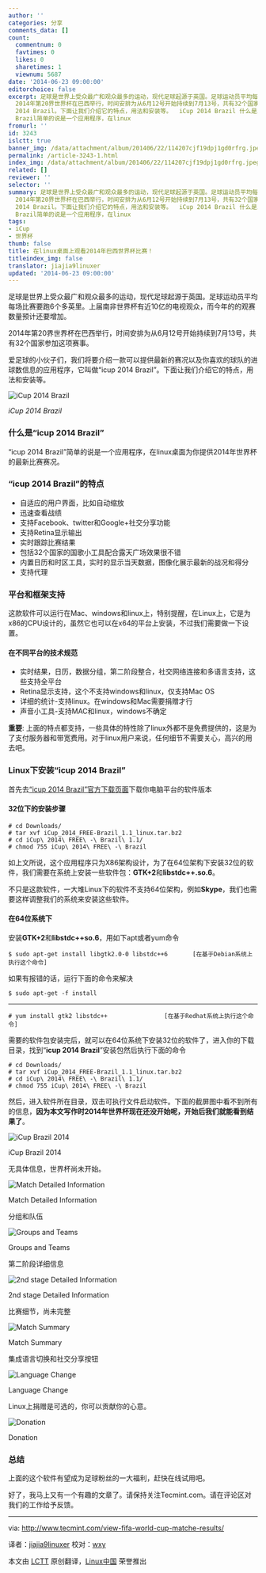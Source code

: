 ```yaml
---
author: ''
categories: 分享
comments_data: []
count:
  commentnum: 0
  favtimes: 0
  likes: 0
  sharetimes: 1
  viewnum: 5687
date: '2014-06-23 09:00:00'
editorchoice: false
excerpt: 足球是世界上受众最广和观众最多的运动，现代足球起源于英国。足球运动员平均每场比赛要跑6个多英里。上届南非世界杯有近10亿的电视观众，而今年的的观赛数量预计还要增加。
  2014年第20界世界杯在巴西举行，时间安排为从6月12号开始持续到7月13号，共有32个国家参加这项赛事。 爱足球的小伙子们，我们将要介绍一款可以提供最新的赛况以及你喜欢的球队的进球数信息的应用程序，它叫做icup
  2014 Brazil。下面让我们介绍它的特点，用法和安装等。  iCup 2014 Brazil 什么是icup 2014 Brazil icup 2014
  Brazil简单的说是一个应用程序，在linux
fromurl: ''
id: 3243
islctt: true
banner_img: /data/attachment/album/201406/22/114207cjf19dpj1gd0rfrg.jpeg
permalink: /article-3243-1.html
index_img: /data/attachment/album/201406/22/114207cjf19dpj1gd0rfrg.jpeg.thumb.jpg
related: []
reviewer: ''
selector: ''
summary: 足球是世界上受众最广和观众最多的运动，现代足球起源于英国。足球运动员平均每场比赛要跑6个多英里。上届南非世界杯有近10亿的电视观众，而今年的的观赛数量预计还要增加。
  2014年第20界世界杯在巴西举行，时间安排为从6月12号开始持续到7月13号，共有32个国家参加这项赛事。 爱足球的小伙子们，我们将要介绍一款可以提供最新的赛况以及你喜欢的球队的进球数信息的应用程序，它叫做icup
  2014 Brazil。下面让我们介绍它的特点，用法和安装等。  iCup 2014 Brazil 什么是icup 2014 Brazil icup 2014
  Brazil简单的说是一个应用程序，在linux
tags:
- iCup
- 世界杯
thumb: false
title: 在linux桌面上观看2014年巴西世界杯比赛！
titleindex_img: false
translator: jiajia9linuxer
updated: '2014-06-23 09:00:00'
---
```


足球是世界上受众最广和观众最多的运动，现代足球起源于英国。足球运动员平均每场比赛要跑6个多英里。上届南非世界杯有近10亿的电视观众，而今年的的观赛数量预计还要增加。


2014年第20界世界杯在巴西举行，时间安排为从6月12号开始持续到7月13号，共有32个国家参加这项赛事。


爱足球的小伙子们，我们将要介绍一款可以提供最新的赛况以及你喜欢的球队的进球数信息的应用程序，它叫做“icup 2014 Brazil”。下面让我们介绍它的特点，用法和安装等。


![iCup 2014 Brazil](/data/attachment/album/201406/22/114207cjf19dpj1gd0rfrg.jpeg)


*iCup 2014 Brazil*


### 什么是“icup 2014 Brazil”


“icup 2014 Brazil”简单的说是一个应用程序，在linux桌面为你提供2014年世界杯的最新比赛赛况。


### “icup 2014 Brazil”的特点


* 自适应的用户界面，比如自动缩放
* 迅速查看战绩
* 支持Facebook、twitter和Google+社交分享功能
* 支持Retina显示输出
* 实时跟踪比赛结果
* 包括32个国家的国歌小工具配合露天广场效果很不错
* 内置日历和时区工具，实时的显示当天数据，图像化展示最新的战况和得分
* 支持代理


### 平台和框架支持


这款软件可以运行在Mac、windows和linux上，特别提醒，在Linux上，它是为x86的CPU设计的，虽然它也可以在x64的平台上安装，不过我们需要做一下设置。


#### 在不同平台的技术规范


* 实时结果，日历，数据分组，第二阶段整合，社交网络连接和多语言支持，这些支持全平台
* Retina显示支持，这个不支持windows和linux，仅支持Mac OS
* 详细的统计-支持linux。在windows和Mac需要捐赠才行
* 声音小工具-支持MAC和linux，windows不确定


**重要**: 上面的特点都支持，一些具体的特性除了linux外都不是免费提供的，这是为了支付服务器和带宽费用。对于linux用户来说，任何细节不需要关心，高兴的用去吧。


### Linux下安装“icup 2014 Brazil”


首先去[“icup 2014 Brazil”官方下载页面](http://www.e-link.it/icup/brazil2014/icup-brazil-2014-desktop-app.php)下载你电脑平台的软件版本


#### 32位下的安装步骤



```
# cd Downloads/
# tar xvf iCup_2014_FREE-Brazil_1.1_linux.tar.bz2 
# cd iCup\ 2014\ FREE\ -\ Brazil\ 1.1/
# chmod 755 iCup\ 2014\ FREE\ -\ Brazil

```

如上文所说，这个应用程序只为X86架构设计，为了在64位架构下安装32位的软件，我们需要在系统上安装一些软件包：**GTK+2**和**libstdc++.so.6**。


不只是这款软件，一大堆Linux下的软件不支持64位架构，例如**Skype**，我们也需要这样调整我们的系统来安装这些软件。


#### 在64位系统下


安装**GTK+2**和**libstdc++so.6**，用如下apt或者yum命令



```
$ sudo apt-get install libgtk2.0-0 libstdc++6       [在基于Debian系统上执行这个命令]

```

如果有报错的话，运行下面的命令来解决



```
$ sudo apt-get -f install

```



---



```
# yum install gtk2 libstdc++                [在基于Redhat系统上执行这个命令]

```

需要的软件包安装完后，就可以在64位系统下安装32位的软件了，进入你的下载目录，找到“**icup 2014 Brazil**”安装包然后执行下面的命令



```
# cd Downloads/
# tar xvf iCup_2014_FREE-Brazil_1.1_linux.tar.bz2 
# cd iCup\ 2014\ FREE\ -\ Brazil\ 1.1/
# chmod 755 iCup\ 2014\ FREE\ -\ Brazil

```

然后，进入软件所在目录，双击可执行文件启动软件。下面的截屏图中看不到所有的信息，**因为本文写作时2014年世界杯现在还没开始呢，开始后我们就能看到结果了**。


![iCup Brazil 2014](/data/attachment/album/201406/22/114209qickbfcchci3hx3i.jpeg)


iCup Brazil 2014


无具体信息，世界杯尚未开始。


![Match Detailed Information](/data/attachment/album/201406/22/114211g8yciiy447e2eyyi.jpeg)


Match Detailed Information


分组和队伍


![Groups and Teams](/data/attachment/album/201406/22/114213sm1oci3doc31mdii.jpeg)


Groups and Teams


第二阶段详细信息


![2nd stage Detailed Information](/data/attachment/album/201406/22/114215x1n6rnc3n9r7734w.jpeg)


2nd stage Detailed Information


比赛细节，尚未完整


![Match Summary](/data/attachment/album/201406/22/114217ei84482ziqfyy3c4.jpeg)


Match Summary


集成语言切换和社交分享按钮


![Language Change](/data/attachment/album/201406/22/114218sxfr93cyyb51kyky.jpeg)


Language Change


Linux上捐赠是可选的，你可以贡献你的心意。


![Donation](/data/attachment/album/201406/22/114220khhydsmx959yyd21.jpeg)


Donation


### 总结


上面的这个软件有望成为足球粉丝的一大福利，赶快在线试用吧。


好了，我马上又有一个有趣的文章了。请保持关注Tecmint.com。请在评论区对我们的工作给予反馈。




---


via: <http://www.tecmint.com/view-fifa-world-cup-matche-results/>


译者：[jiajia9linuxer](https://github.com/jiajia9linuxer) 校对：[wxy](https://github.com/wxy)


本文由 [LCTT](https://github.com/LCTT/TranslateProject) 原创翻译，[Linux中国](http://linux.cn/) 荣誉推出